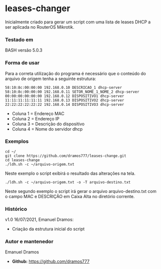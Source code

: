 # leases-changer
Inicialmente criado para gerar um script com uma lista de leases DHCP a ser
aplicada no RouterOS Mikrotik.

### Testado em
BASH versão 5.0.3

### Forma de usar

Para a correta utilização do programa é necessário que o conteúdo do arquivo
de origem tenha a seguinte estrutura:

```
58:10:8c:00:00:00 192.168.0.10 DESCRICAO_1 dhcp-server
58:10:8c:00:00:00 192.168.0.11 SETOR_NOME_1_NOME_2 dhcp-server
00:00:00:00:00:00 192.168.0.12 DISPOSITIVO1 dhcp-server
11:11:11:11:11:11 192.168.0.13 DISPOSITIVO2 dhcp-server
22:22:22:22:22:22 192.168.0.14 DISPOSITIVO3 dhcp-server
```
- Coluna 1 = Endereço MAC
- Coluna 2 = Endereço IP
- Coluna 3 = Descrição do dispositivo
- Coluna 4 = Nome do servidor dhcp
### Exemplos

```
cd ~/
git clone https://github.com/dramos777/leases-change.git
cd leases-change
./ldh.sh -c ~/arquivo-origem.txt
```
Neste exemplo o script exibirá o resultado das alterações na tela.
```
./ldh.sh -c ~/arquivo-origem.txt -o -T arquivo-destino.txt
```
Neste segundo exemplo o script irá gerar o arquivo arquivo-destino.txt com o
campo MAC e DESCRIÇÃO em Caixa Alta no diretório corrente.

### Histórico

v1.0 16/07/2021, Emanuel Dramos:
- Criação da estrutura inicial do script

### Autor e mantenedor
Emanuel Dramos
- **Github:** https://github.com/dramos777

